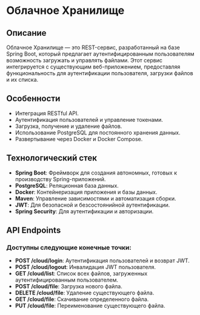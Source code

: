 # Облачное Хранилище

## Описание

Облачное Хранилище — это REST-сервис, разработанный на базе Spring Boot, который предлагает аутентифицированным пользователям возможность загружать и управлять файлами. Этот сервис интегрируется с существующим веб-приложением, предоставляя функциональность для аутентификации пользователя, загрузки файлов и их списка.

## Особенности

- Интеграция RESTful API.
- Аутентификация пользователей и управление токенами.
- Загрузка, получение и удаление файлов.
- Использование PostgreSQL для постоянного хранения данных.
- Развертывание через Docker и Docker Compose.

## Технологический стек

- **Spring Boot**: Фреймворк для создания автономных, готовых к производству Spring-приложений.
- **PostgreSQL**: Реляционная база данных.
- **Docker**: Контейнеризация приложения и базы данных.
- **Maven**: Управление зависимостями и автоматизация сборки.
- **JWT**: Для безопасной и безсостоянийной аутентификации.
- **Spring Security**: Для аутентификации и авторизации.

## API Endpoints

### Доступны следующие конечные точки:

- **POST /cloud/login**: Аутентификация пользователей и возврат JWT.
- **POST /cloud/logout**: Инвалидация JWT пользователя.
- **GET /cloud/list**: Список всех файлов, загруженных аутентифицированным пользователем.
- **POST /cloud/file**: Загрузка нового файла.
- **DELETE /cloud/file**: Удаление существующего файла.
- **GET /cloud/file**: Скачивание определенного файла.
- **PUT /cloud/file**: Переименование существующего файла.
